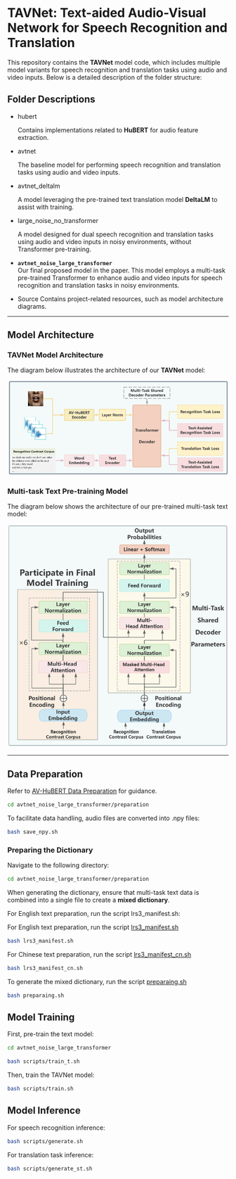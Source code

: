 # TAVNet: Text-aided Audio-Visual Network for Speech Recognition and Translation

This repository contains the **TAVNet** model code, which includes multiple model variants for speech recognition and translation tasks using audio and video inputs. Below is a detailed description of the folder structure:

## Folder Descriptions

- hubert 

  Contains implementations related to **HuBERT** for audio feature extraction.

- avtnet

  The baseline model for performing speech recognition and translation tasks using audio and video inputs.

- avtnet_deltalm

  A model leveraging the pre-trained text translation model **DeltaLM** to assist with training.

- large_noise_no_transformer

  A model designed for dual speech recognition and translation tasks using audio and video inputs in noisy environments, without Transformer pre-training.

- **`avtnet_noise_large_transformer`**  
  Our final proposed model in the paper. This model employs a multi-task pre-trained Transformer to enhance audio and video inputs for speech recognition and translation tasks in noisy environments.

- Source
  Contains project-related resources, such as model architecture diagrams.

---

## Model Architecture

### TAVNet Model Architecture
The diagram below illustrates the architecture of our **TAVNet** model:

![TAVNet Model Architecture](Source/Model.png)

### Multi-task Text Pre-training Model
The diagram below shows the architecture of our pre-trained multi-task text model:

![Multi-task Text Model Architecture](Source/TextModel.png)

---

## Data Preparation

Refer to [AV-HuBERT Data Preparation](https://github.com/facebookresearch/av_hubert/tree/main/avhubert/preparation) for guidance.

```bash
cd avtnet_noise_large_transformer/preparation
```

To facilitate data handling, audio files are converted into .npy files:
```bash
bash save_npy.sh
```


### Preparing the Dictionary
Navigate to the following directory:
```bash
cd avtnet_noise_large_transformer/preparation
```
When generating the dictionary, ensure that multi-task text data is combined into a single file to create a **mixed dictionary**.

For English text preparation, run the script lrs3_manifest.sh:

For English text preparation, run the script [lrs3_manifest.sh](avtnet_noise_large_transformer\preparation\script\lrs3_manifest.sh)
```bash
bash lrs3_manifest.sh
```
For Chinese text preparation, run the script [lrs3_manifest_cn.sh](avtnet_noise_large_transformer\preparation\script\lrs3_manifest.sh)
```bash
bash lrs3_manifest_cn.sh
```
To generate the mixed dictionary, run the script [preparaing.sh](avtnet_noise_large_transformer\preparation\script\preparaing.sh)
```bash
bash preparaing.sh
```

## Model Training

First, pre-train the text model:
```bash
cd avtnet_noise_large_transformer
```
```bash
bash scripts/train_t.sh
```
Then, train the TAVNet model:
```bash
bash scripts/train.sh
```
## Model Inference

For speech recognition inference:
```bash
bash scripts/generate.sh
```
For translation task inference:
```bash
bash scripts/generate_st.sh
```
